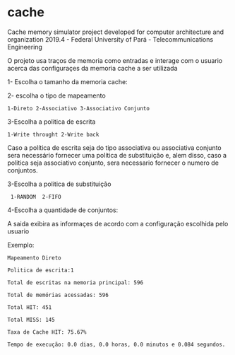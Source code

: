 # cache
Cache memory simulator project developed for computer architecture and organization 2019.4 - Federal University of Pará - Telecommunications Engineering

O projeto usa traços de memoria como entradas e interage com o usuario acerca das configuraçes da memoria cache a ser utilizada

1- Escolha  o tamanho da memoria cache:

2- escolha o tipo de mapeamento

    1-Direto 2-Associativo 3-Associativo Conjunto
    
3-Escolha a politica de escrita

    1-Write throught 2-Write back
    

Caso a política de escrita seja do tipo associativa ou associativa conjunto sera necessário fornecer uma política de substituição e,
alem disso, caso a politica seja associativo conjunto, sera necessario fornecer o numero de conjuntos.

3-Escolha a politica de substituição

     1-RANDOM  2-FIFO  

4-Escolha a quantidade de conjuntos:

A saida exibira as informaçes de acordo com a configuração escolhida pelo usuario

Exemplo:

    Mapeamento Direto
  
    Politica de escrita:1
  
    Total de escritas na memoria principal: 596
  
    Total de memórias acessadas: 596
  
    Total HIT: 451
  
    Total MISS: 145
  
    Taxa de Cache HIT: 75.67%
  
    Tempo de execução: 0.0 dias, 0.0 horas, 0.0 minutos e 0.084 segundos.
  
  
